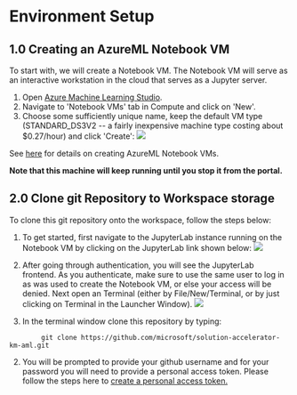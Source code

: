 # Environment Setup

## 1.0 Creating an AzureML Notebook VM

To start with, we will create a Notebook VM. The Notebook VM will serve as an interactive workstation in the cloud that serves as a Jupyter server.

1. Open [Azure Machine Learning Studio](https://ml.azure.com/).
2. Navigate to 'Notebook VMs' tab in Compute and click on 'New'.
3. Choose some sufficiently unique name, keep the default VM type (STANDARD_DS3V2 -- a fairly inexpensive machine type costing about $0.27/hour) and click 'Create':
![](./images/create_notebook_vm.png)

See [here](https://docs.microsoft.com/en-us/azure/machine-learning/service/how-to-configure-environment#notebookvm) for details on creating AzureML Notebook VMs.

**Note that this machine will keep running until you stop it from the portal.**

## 2.0 Clone git Repository to Workspace storage

To clone this git repository onto the workspace, follow the steps below:

1. To get started, first navigate to the JupyterLab instance running on the Notebook VM by clicking on the JupyterLab link shown below:
![](./images/computes_view.png)

1. After going through authentication, you will see the JupyterLab frontend. As you authenticate, make sure to use the same user to log in as was used to create the Notebook VM, or else your access will be denied. Next open an Terminal (either by File/New/Terminal, or by just clicking on Terminal in the Launcher Window).
![](./images/terminal.png)

1. In the terminal window clone this repository by typing:
```
        git clone https://github.com/microsoft/solution-accelerator-km-aml.git
```
2. You will be prompted to provide your github username and for your password you will need to provide a personal access token. Please follow the steps here to [create a personal access token.](https://help.github.com/en/github/authenticating-to-github/creating-a-personal-access-token-for-the-command-line) 
